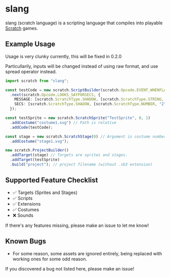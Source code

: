 # slang

slang (scratch language) is a scripting language that compiles into playable [Scratch](https://scratch.mit.edu/) games.

## Example Usage

Usage is very clunky currently, this will be fixed in 0.2.0

Particullarily, inputs will be changed instead of using raw format, and use spread operator instead.

```ts
import scratch from "slang";

const testCode = new scratch.ScriptBuilder(scratch.Opcode.EVENT_WHENFLAGCLICKED)
  .next(scratch.Opcode.LOOKS_SAYFORSECS, {
    MESSAGE: [scratch.ScratchType.SHADOW, [scratch.ScratchType.STRING, "Hello!"]], // Shadow blocks exist because of Blockly
    SECS: [scratch.ScratchType.SHADOW, [scratch.ScratchType.NUMBER, "2"]]
  });

const testSprite = new scratch.ScratchSprite("TestSprite", 0, 1)
  .addCostume("costume1.svg") // Path is relative
  .addCode(testCode);

const stage = new scratch.ScratchStage(0) // Argument is costume number
  .addCostume("stage1.svg");

new scratch.ProjectBuilder()
  .addTarget(stage) // Targets are sprites and stages.
  .addTarget(testSprite)
  .build("project"); // project filename (without .sb3 extension)
```

## Supported Feature Checklist

- :white_check_mark: Targets (Sprites and Stages)
- :white_check_mark: Scripts
- :white_check_mark: Extensions
- :white_check_mark: Costumes
- :x: Sounds

If there's any features missing, please make an issue to let me know!

## Known Bugs

- For some reason, some assets are ignored entirely, being replaced with working ones for some odd reason.

If you discovered a bug not listed here, please make an issue!
